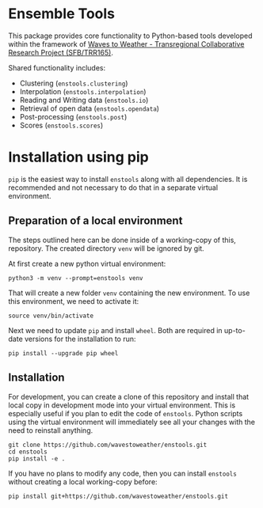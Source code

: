 # Ensemble Tools

This package provides core functionality to Python-based tools developed within
the framework of [Waves to Weather - Transregional Collaborative Research 
Project (SFB/TRR165)](https://wavestoweather.de). 

Shared functionality includes:
- Clustering (`enstools.clustering`)
- Interpolation (`enstools.interpolation`)
- Reading and Writing data (`enstools.io`)
- Retrieval of open data (`enstools.opendata`)
- Post-processing (`enstools.post`)
- Scores (`enstools.scores`)

# Installation using pip

`pip` is the easiest way to install `enstools` along with all dependencies. It
is recommended and not necessary to do that in a separate virtual environment. 

## Preparation of a local environment

The steps outlined here can be done inside of a working-copy of this,
repository. The created directory `venv` will be ignored by git.

At first create a new python virtual environment:

    python3 -m venv --prompt=enstools venv

That will create a new folder `venv` containing the new environment. To use
this environment, we need to activate it:

    source venv/bin/activate

Next we
need to update `pip` and install `wheel`. Both are required in up-to-date 
versions for the installation to run:

    pip install --upgrade pip wheel

## Installation

For development, you can create a clone of this repository and install that
local copy in development mode into your virtual environment. This is 
especially useful if you plan to edit the code of `enstools`. Python scripts
using the virtual environment will immediately see all your changes with the
need to reinstall anything.

    git clone https://github.com/wavestoweather/enstools.git
    cd enstools
    pip install -e .

If you have no plans to modify any code, then you can install `enstools`
without creating a local working-copy before:

    pip install git+https://github.com/wavestoweather/enstools.git
